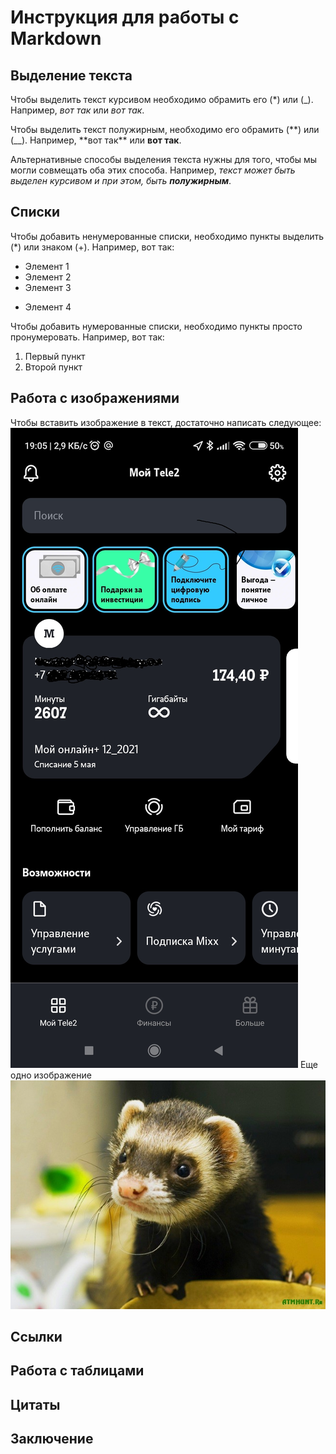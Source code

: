 # Инструкция для работы с Markdown

## Выделение текста

Чтобы выделить текст курсивом необходимо обрамить его (\*) или (\_). Например, _вот так_ или _вот так_.

Чтобы выделить текст полужирным, необходимо его обрамить (**) или (\_\_). Например, **вот так\*\* или **вот так**.

Альтернативные способы выделения текста нужны для того, чтобы мы могли совмещать оба этих способа. Например, _текст может быть выделен курсивом и при этом, быть **полужирным**_.

## Списки

Чтобы добавить ненумерованные списки, необходимо пункты выделить (\*) или знаком (+). Например, вот так:

- Элемент 1
- Элемент 2
- Элемент 3

* Элемент 4

Чтобы добавить нумерованные списки, необходимо пункты просто пронумеровать. Например, вот так:

1. Первый пункт
2. Второй пункт

## Работа с изображениями

Чтобы вставить изображение в текст, достаточно написать следующее:
![Это скриншот](Screenshot.jpg)
Еще одно изображение
![Это хорек](Ferret.jpg)

## Ссылки

## Работа с таблицами

## Цитаты

## Заключение
